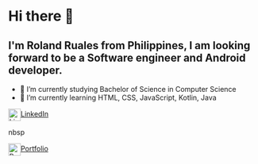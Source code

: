  # Hi there 👋
 
 ## I'm Roland Ruales from Philippines, I am looking forward to be a Software engineer and Android developer.

- 🎯 I’m currently studying Bachelor of Science in Computer Science
- 🚀 I’m currently learning HTML, CSS, JavaScript, Kotlin, Java

<a href="https://www.linkedin.com/in/roland-ruales/">
 <img src="https://img.icons8.com/color/256/linkedin.png" align="center" width="25px" alt="LinkedIn">LinkedIn
</a>

nbsp

<a href="https://www.linkedin.com/in/roland-ruales/">
 <img src="https://img.icons8.com/color/256/web.png" align="center" width="25px" alt="Portfolio">Portfolio
</a>

